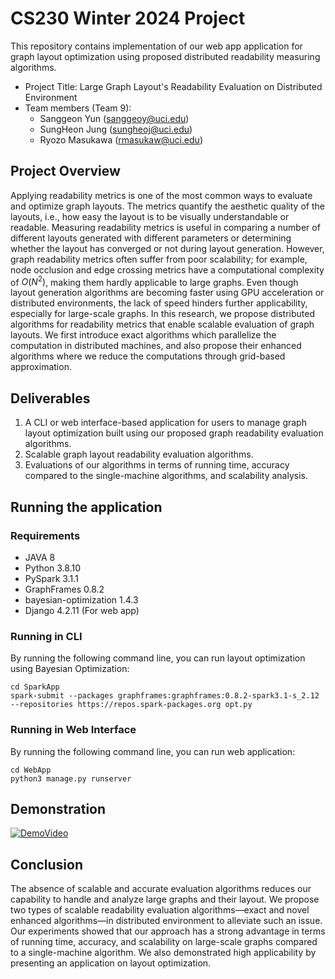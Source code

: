 # CS230 Winter 2024 Project

This repository contains implementation of our web app application for graph layout optimization using proposed distributed readability measuring algorithms.

* Project Title: Large Graph Layout's Readability Evaluation on Distributed Environment
* Team members (Team 9):
  * Sanggeon Yun (sanggeoy@uci.edu)
  * SungHeon Jung (sungheoj@uci.edu)
  * Ryozo Masukawa (rmasukaw@uci.edu)

## Project Overview

Applying readability metrics is one of the most common ways to evaluate and optimize graph layouts. The metrics quantify the aesthetic quality of the layouts, i.e., how easy the layout is to be visually understandable or readable. Measuring readability metrics is useful in comparing a number of different layouts generated with different parameters or determining whether the layout has converged or not during layout generation. However, graph readability metrics often suffer from poor scalability; for example, node occlusion and edge crossing metrics have a computational complexity of $O(N^2)$, making them hardly applicable to large graphs. Even though layout generation algorithms are becoming faster using GPU acceleration or distributed environments, the lack of speed hinders further applicability, especially for large-scale graphs. In this research, we propose distributed algorithms for readability metrics that enable scalable evaluation of graph layouts. We first introduce exact algorithms which parallelize the computation in distributed machines, and also propose their enhanced algorithms where we reduce the computations through grid-based approximation.

## Deliverables

1.	A CLI or web interface-based application for users to manage graph layout optimization built using our proposed graph readability evaluation algorithms.
2.	Scalable graph layout readability evaluation algorithms.
3.	Evaluations of our algorithms in terms of running time, accuracy compared to the single-machine algorithms, and scalability analysis.

## Running the application

### Requirements

* JAVA 8
* Python 3.8.10
* PySpark 3.1.1
* GraphFrames 0.8.2
* bayesian-optimization 1.4.3
* Django 4.2.11 (For web app)

### Running in CLI

By running the following command line, you can run layout optimization using Bayesian Optimization:

```
cd SparkApp
spark-submit --packages graphframes:graphframes:0.8.2-spark3.1-s_2.12 --repositories https://repos.spark-packages.org opt.py
```

### Running in Web Interface

By running the following command line, you can run web application:

```
cd WebApp
python3 manage.py runserver
```

## Demonstration

[![DemoVideo](https://img.youtube.com/vi/2j242gQATyU/0.jpg)](https://www.youtube.com/watch?v=2j242gQATyU)

## Conclusion

The absence of scalable and accurate evaluation algorithms reduces our capability to handle and analyze large graphs and their layout. We propose two types of scalable readability evaluation algorithms—exact and novel enhanced algorithms—in distributed environment to alleviate such an issue. Our experiments showed that our approach has a strong advantage in terms of running time, accuracy, and scalability on large-scale graphs compared to a single-machine algorithm. We also demonstrated high applicability by presenting an application on layout optimization. 

